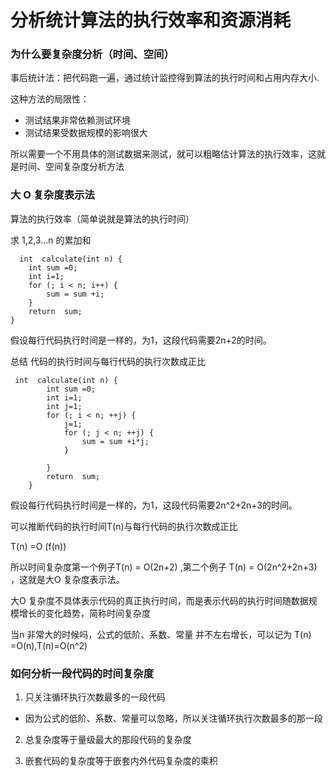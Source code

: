 #  分析统计算法的执行效率和资源消耗

### 为什么要复杂度分析（时间、空间）

事后统计法：把代码跑一遍，通过统计监控得到算法的执行时间和占用内存大小.

这种方法的局限性：

 - 测试结果非常依赖测试环境
 - 测试结果受数据规模的影响很大

所以需要一个不用具体的测试数据来测试，就可以粗略估计算法的执行效率，这就是时间、空间复杂度分析方法


### 大 O 复杂度表示法

算法的执行效率（简单说就是算法的执行时间）

求 1,2,3...n 的累加和

	  int  calculate(int n) {
        int sum =0;
        int i=1;
        for (; i < n; i++) {
            sum = sum +i;
        }
        return  sum;
    }


假设每行代码执行时间是一样的，为1，这段代码需要2n+2的时间。

总结 代码的执行时间与每行代码的执行次数成正比

	
	 int  calculate(int n) {
	        int sum =0;
	        int i=1;
	        int j=1;
	        for (; i < n; ++j) {
	            j=1;
	            for (; j < n; ++j) {
	                sum = sum +i*j;
	            }
	
	        }
	        return  sum;
	    }

假设每行代码执行时间是一样的，为1，这段代码需要2n^2+2n+3的时间。

可以推断代码的执行时间T(n)与每行代码的执行次数成正比

T(n) =O (f(n))

所以时间复杂度第一个例子T(n) = O(2n+2) ,第二个例子 T(n) = O(2n^2+2n+3)  ，这就是大O 复杂度表示法。

大O 复杂度不具体表示代码的真正执行时间，而是表示代码的执行时间随数据规模增长的变化趋势，简称时间复杂度

当n 非常大的时候吗，公式的低阶、系数、常量 并不左右增长，可以记为 T(n) =O(n),T(n)=O(n^2)


### 如何分析一段代码的时间复杂度

1. 只关注循环执行次数最多的一段代码
   
  - 因为公式的低阶、系数、常量可以忽略，所以关注循环执行次数最多的那一段
 
  
2. 总复杂度等于量级最大的那段代码的复杂度


3. 嵌套代码的复杂度等于嵌套内外代码复杂度的乘积





